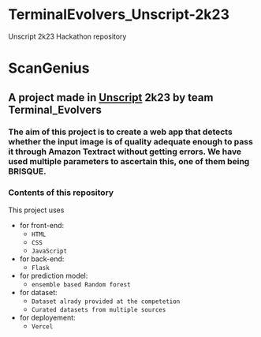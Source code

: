 # TerminalEvolvers_Unscript-2k23
Unscript 2k23 Hackathon repository
# **ScanGenius**

## A project made in <u>Unscript</u> 2k23 by team Terminal_Evolvers


### The aim of this project is to create a web app that detects whether the input image is of quality adequate enough to pass it through Amazon Textract without getting errors. We have used multiple parameters to ascertain this, one of them being BRISQUE. 


### Contents of this repository
This project uses 
* for front-end:
  * `HTML`
  * `CSS`
  * `JavaScript`
* for back-end:
  * `Flask`
* for prediction model:<br>
  * `ensemble based Random forest`
* for dataset:
  * `Dataset alrady provided at the competetion` 
  * `Curated datasets from multiple sources` 
* for deployement:
  * `Vercel`
